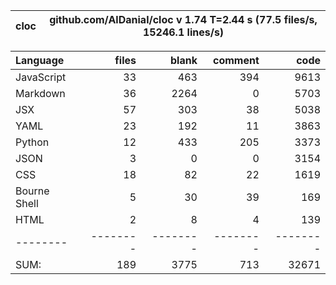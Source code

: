 cloc|github.com/AlDanial/cloc v 1.74  T=2.44 s (77.5 files/s, 15246.1 lines/s)
--- | ---

Language|files|blank|comment|code
:-------|-------:|-------:|-------:|-------:
JavaScript|33|463|394|9613
Markdown|36|2264|0|5703
JSX|57|303|38|5038
YAML|23|192|11|3863
Python|12|433|205|3373
JSON|3|0|0|3154
CSS|18|82|22|1619
Bourne Shell|5|30|39|169
HTML|2|8|4|139
--------|--------|--------|--------|--------
SUM:|189|3775|713|32671
